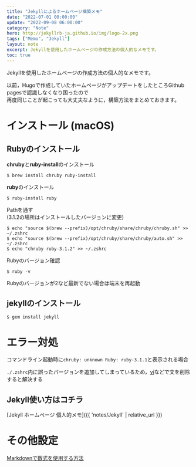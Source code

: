 ```yaml
---
title: "Jekyllによるホームページ構築メモ"
date: "2022-07-01 00:00:00"
update: "2022-09-08 06:00:00"
category: "Note"
hero: http://jekyllrb-ja.github.io/img/logo-2x.png
tags: ["Memo", "Jekyll"]
layout: note
excerpt: Jekyllを使用したホームページの作成方法の個人的なメモです。
toc: true
---
```


Jekyllを使用したホームページの作成方法の個人的なメモです。

以前，Hugoで作成していたホームページがアップデートをしたところGithub pagesで認識しなくなり困ったので  
再度同じことが起こっても大丈夫なように，構築方法をまとめておきます。

<!--more-->

# インストール (macOS)

## Rubyのインストール

<b>chruby</b>と<b>ruby-install</b>のインストール

```console
$ brew install chruby ruby-install
```

<b>ruby</b>のインストール

```console
$ ruby-install ruby
```

Pathを通す  
(3.1.2の場所はインストールしたバージョンに変更)

```console
$ echo "source $(brew --prefix)/opt/chruby/share/chruby/chruby.sh" >> ~/.zshrc
$ echo "source $(brew --prefix)/opt/chruby/share/chruby/auto.sh" >> ~/.zshrc
$ echo "chruby ruby-3.1.2" >> ~/.zshrc
```
Rubyのバージョン確認

```console
$ ruby -v
```
Rubyのバージョンが2など最新でない場合は端末を再起動

## jekyllのインストール
```console
$ gem install jekyll
```

# エラー対処
コマンドライン起動時に`chruby: unknown Ruby: ruby-3.1.1`と表示される場合  
  
`./.zshrc`内に誤ったバージョンを追加してしまっているため，[vi]()などで文を削除すると解決する

## Jekyll使い方はコチラ
[Jekyll ホームページ 個人的メモ]({{ 'notes/Jekyll' | relative_url }})

# その他設定
[Markdownで数式を使用する方法](https://qiita.com/memakura/items/e4d2de379f98ad7be498)
